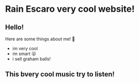 # Rain Escaro very cool website!
**Hello!**
---
Here are some things about me! 🤣
- im very cool
- im smart 😮
- i sell graham balls!

## This bvery cool music try to listen!
